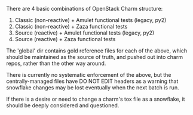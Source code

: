 There are 4 basic combinations of OpenStack Charm structure:

1. Classic (non-reactive) + Amulet functional tests (legacy, py2)
2. Classic (non-reactive) + Zaza functional tests
3. Source (reactive) + Amulet functional tests (legacy, py2)
4. Source (reactive) + Zaza functional tests

The 'global' dir contains gold reference files for each of the above,
which should be maintained as the source of truth, and pushed out
into charm repos, rather than the other way around.

There is currently no systematic enforcement of the above, but the
centrally-managed files have DO NOT EDIT headers as a warning that
snowflake changes may be lost eventually when the next batch is
run.

If there is a desire or need to change a charm's tox file as a
snowflake, it should be deeply considered and questioned.

